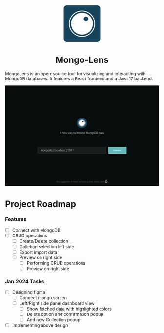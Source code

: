<p align="center">
  <img src="./assets/icons/500x500-rounded.png" alt="MongoLens Logo" width="120" height="120"/>
</p>

<h1 align="center">Mongo-Lens</h1>

MongoLens is an open-source tool for visualizing and interacting with MongoDB databases. It features a React frontend and a Java 17 backend.

<p align="center">
  <img src="./assets/screenshot/Design Canvas.png" alt="MongoLens Logo" />
</p>

# Project Roadmap

### Features

- [ ] Connect with MongoDB
- [ ] CRUD operations
  - [ ] Create/Delete collection
  - [ ] Colletion selection left side
  - [ ] Export import data
  - [ ] Preview on right side
    - [ ] Performing CRUD operations
    - [ ] Preview on right side

### Jan.2024 Tasks

- [ ] Designing figma
  - [ ] Connect mongo screen
  - [ ] Left/Right side panel dashboard view
    - [ ] Show fetched data with highlighted colors
    - [ ] Delete option and confirmation popup
    - [ ] Add new Collection popup
- [ ] Implementing above design
